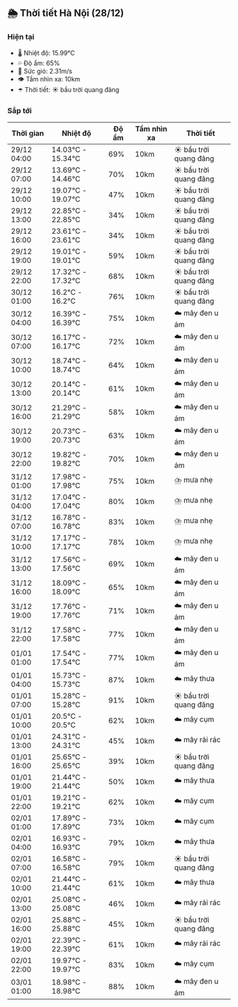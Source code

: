 ## 🌦️ Thời tiết Hà Nội (28/12)

### Hiện tại

- 🌡️ Nhiệt độ: 15.99℃
- 💦 Độ ẩm: 65%
- 💨 Sức gió: 2.31m/s
- 👁️ Tầm nhìn xa: 10km
- ☂️ Thời tiết: ☀️ bầu trời quang đãng

### Sắp tới

| Thời gian | Nhiệt độ | Độ ẩm | Tầm nhìn xa | Thời tiết |
| --- | --- | --- | --- | --- |
| 29/12 04:00 | 14.03℃ - 15.34℃ | 69% | 10km | ☀️ bầu trời quang đãng |
| 29/12 07:00 | 13.69℃ - 14.46℃ | 70% | 10km | ☀️ bầu trời quang đãng |
| 29/12 10:00 | 19.07℃ - 19.07℃ | 47% | 10km | ☀️ bầu trời quang đãng |
| 29/12 13:00 | 22.85℃ - 22.85℃ | 34% | 10km | ☀️ bầu trời quang đãng |
| 29/12 16:00 | 23.61℃ - 23.61℃ | 34% | 10km | ☀️ bầu trời quang đãng |
| 29/12 19:00 | 19.01℃ - 19.01℃ | 59% | 10km | ☀️ bầu trời quang đãng |
| 29/12 22:00 | 17.32℃ - 17.32℃ | 68% | 10km | ☀️ bầu trời quang đãng |
| 30/12 01:00 | 16.2℃ - 16.2℃ | 76% | 10km | ☀️ bầu trời quang đãng |
| 30/12 04:00 | 16.39℃ - 16.39℃ | 75% | 10km | ☁️ mây đen u ám |
| 30/12 07:00 | 16.17℃ - 16.17℃ | 72% | 10km | ☁️ mây đen u ám |
| 30/12 10:00 | 18.74℃ - 18.74℃ | 64% | 10km | ☁️ mây đen u ám |
| 30/12 13:00 | 20.14℃ - 20.14℃ | 61% | 10km | ☁️ mây đen u ám |
| 30/12 16:00 | 21.29℃ - 21.29℃ | 58% | 10km | ☁️ mây đen u ám |
| 30/12 19:00 | 20.73℃ - 20.73℃ | 63% | 10km | ☁️ mây đen u ám |
| 30/12 22:00 | 19.82℃ - 19.82℃ | 70% | 10km | ☁️ mây đen u ám |
| 31/12 01:00 | 17.98℃ - 17.98℃ | 75% | 10km | ⛈️ mưa nhẹ |
| 31/12 04:00 | 17.04℃ - 17.04℃ | 80% | 10km | ⛈️ mưa nhẹ |
| 31/12 07:00 | 16.78℃ - 16.78℃ | 83% | 10km | ⛈️ mưa nhẹ |
| 31/12 10:00 | 17.17℃ - 17.17℃ | 78% | 10km | ⛈️ mưa nhẹ |
| 31/12 13:00 | 17.56℃ - 17.56℃ | 69% | 10km | ☁️ mây đen u ám |
| 31/12 16:00 | 18.09℃ - 18.09℃ | 65% | 10km | ☁️ mây đen u ám |
| 31/12 19:00 | 17.76℃ - 17.76℃ | 71% | 10km | ☁️ mây đen u ám |
| 31/12 22:00 | 17.58℃ - 17.58℃ | 77% | 10km | ☁️ mây đen u ám |
| 01/01 01:00 | 17.54℃ - 17.54℃ | 77% | 10km | ☁️ mây đen u ám |
| 01/01 04:00 | 15.73℃ - 15.73℃ | 87% | 10km | ☁️ mây thưa |
| 01/01 07:00 | 15.28℃ - 15.28℃ | 91% | 10km | ☀️ bầu trời quang đãng |
| 01/01 10:00 | 20.5℃ - 20.5℃ | 62% | 10km | ☁️ mây cụm |
| 01/01 13:00 | 24.31℃ - 24.31℃ | 45% | 10km | ☁️ mây rải rác |
| 01/01 16:00 | 25.65℃ - 25.65℃ | 39% | 10km | ☀️ bầu trời quang đãng |
| 01/01 19:00 | 21.44℃ - 21.44℃ | 50% | 10km | ☁️ mây thưa |
| 01/01 22:00 | 19.21℃ - 19.21℃ | 62% | 10km | ☁️ mây cụm |
| 02/01 01:00 | 17.89℃ - 17.89℃ | 73% | 10km | ☁️ mây cụm |
| 02/01 04:00 | 16.93℃ - 16.93℃ | 79% | 10km | ☁️ mây thưa |
| 02/01 07:00 | 16.58℃ - 16.58℃ | 79% | 10km | ☀️ bầu trời quang đãng |
| 02/01 10:00 | 21.44℃ - 21.44℃ | 61% | 10km | ☁️ mây thưa |
| 02/01 13:00 | 25.08℃ - 25.08℃ | 46% | 10km | ☁️ mây rải rác |
| 02/01 16:00 | 25.88℃ - 25.88℃ | 45% | 10km | ☀️ bầu trời quang đãng |
| 02/01 19:00 | 22.39℃ - 22.39℃ | 61% | 10km | ☁️ mây rải rác |
| 02/01 22:00 | 19.97℃ - 19.97℃ | 83% | 10km | ☁️ mây cụm |
| 03/01 01:00 | 18.98℃ - 18.98℃ | 88% | 10km | ☁️ mây đen u ám |
